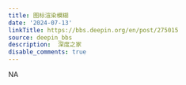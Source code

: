 ```yaml
---
title: 图标渲染模糊
date: '2024-07-13'
linkTitle: https://bbs.deepin.org/en/post/275015
source: deepin_bbs
description:  深度之家 
disable_comments: true
---
```

NA
